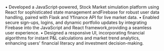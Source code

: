• Developed a JavaScript-powered, Stock Market simulation platform using React for sophisticated state management andFirebase for robust user data handling, paired with Flask and Yfinance API for live market data.
• Enabled secure sign-ups, logins, and dynamic portfolio updates by integrating Firebase into the JavaScript and React framework,providing a seamless user experience.
• Designed a responsive UI, incorporating financial algorithms for instant P&L calculations and market trend analytics, enhancing users' financial literacy and investment decision-making.
